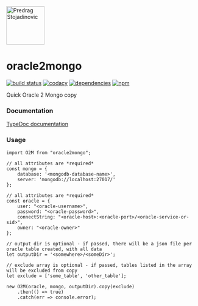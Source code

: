 <a href="http://stojadinovic.net">
  <img alt="Predrag Stojadinovic" src="https://en.stojadinovic.net/assets/images/logo-128x128-88.jpg" width="100">
</a>

# oracle2mongo
[![build status](https://img.shields.io/travis/cope/oracle2mongo.svg?branch=master)](https://travis-ci.org/cope/oracle2mongo)
[![codacy](https://img.shields.io/codacy/grade/07b287618ee8467da981a039baea0b10.svg)](https://www.codacy.com/project/cope/oracle2mongo/dashboard)
[![dependencies](https://david-dm.org/cope/oracle2mongo.svg)](https://www.npmjs.com/package/oracle2mongo)
[![npm](https://img.shields.io/npm/dt/oracle2mongo.svg)](https://www.npmjs.com/package/oracle2mongo)

Quick Oracle 2 Mongo copy

### Documentation

[TypeDoc documentation](https://cope.github.io/oracle2mongo/docs/)

### Usage

	import O2M from "oracle2mongo";
	
	// all attributes are *required*
	const mongo = {
		database: '<mongodb-database-name>',
		server: 'mongodb://localhost:27017/'
	};
	
	// all attributes are *required*
	const oracle = {
		user: "<oracle-username>",
		password: "<oracle-password>",
		connectString: "<oracle-host>:<oracle-port>/<oracle-service-or-sid>",
		owner: "<oracle-owner>"
	};

	// output dir is optional - if passed, there will be a json file per oracle table created, with all data
	let outputDir = '<somewhere>/<someDir>';

	// exclude array is optional - if passed, tables listed in the array will be excluded from copy
	let exclude = ['some_table', 'other_table'];

	new O2M(oracle, mongo, outputDir).copy(exclude)
		.then(() => true)
		.catch(err => console.error);
